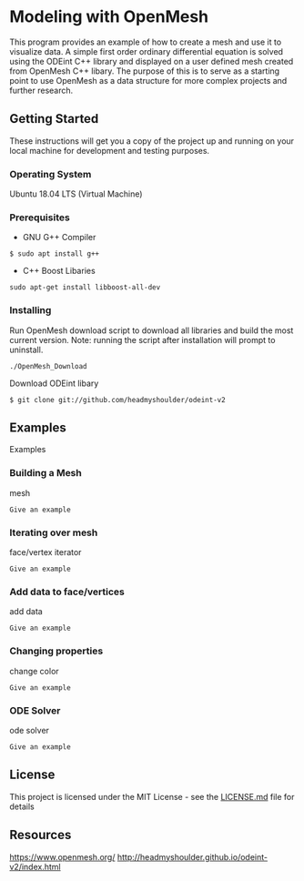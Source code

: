 # Modeling with OpenMesh

This program provides an example of how to create a mesh and use it to visualize data. A simple first order ordinary differential equation is solved using the ODEint C++ library and displayed on a user defined mesh created from OpenMesh C++ libary. The purpose of this is to serve as a starting point to use OpenMesh as a data structure for more complex projects and further research.   

## Getting Started

These instructions will get you a copy of the project up and running on your local machine for development and testing purposes. 

### Operating System

Ubuntu 18.04 LTS (Virtual Machine)

### Prerequisites

- GNU G++ Compiler
```
$ sudo apt install g++
```
- C++ Boost Libaries
```
sudo apt-get install libboost-all-dev
```
### Installing

Run OpenMesh download script to download all libraries and build the most current version. Note: running the script after installation will prompt to uninstall.

```
./OpenMesh_Download
```
Download ODEint libary

```
$ git clone git://github.com/headmyshoulder/odeint-v2
```

## Examples
Examples

### Building a Mesh

mesh

```
Give an example
```

### Iterating over mesh

face/vertex iterator
```
Give an example
```

### Add data to face/vertices

add data
```
Give an example
```
### Changing properties

change color
```
Give an example
```

### ODE Solver

ode solver
```
Give an example
```
## License

This project is licensed under the MIT License - see the [LICENSE.md](LICENSE.md) file for details

## Resources

https://www.openmesh.org/
http://headmyshoulder.github.io/odeint-v2/index.html
